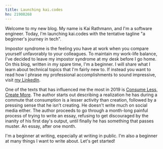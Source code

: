 ```yaml
---
title: Launching kai.codes
hn: 21908268
---
```

Welcome to my new blog. My name is Kai Rathmann, and I'm a software engineer. Today, I'm launching kai.codes with the tentative tagline "a beginner's journey in tech".

Impostor syndrome is the feeling you have at work when you compare yourself unfavorably to your colleagues. To maintain my work-life balance, I've decided to leave my impostor syndrome at my desk before I go home. On this blog, written in my spare time, I'm a beginner. I will share what I learn about technical topics that I'm fairly new to. If instead you want to read how I phrase my professional accomplishments to sound impressive, visit [my LinkedIn](https://www.linkedin.com/in/kairathmann/).

One of the texts that has influenced me the most in 2019 is [Consume Less, Create More](https://tjcx.me/posts/consumption-distraction/). The author starts out describing a realization he has during a commute that consumption is a lesser activity than creation, followed by a pressing sense that he isn't creating. He doesn't write much on social media either. The author proceeds to go through a month-long painful process of trying to write an essay, refusing to get discouraged by the inanity of his first day's output, until finally he has something that passes muster. An essay, after one month.

I'm a beginner at writing, especially at writing in public. I'm also a beginner at many things I want to write about. Let's get started!
